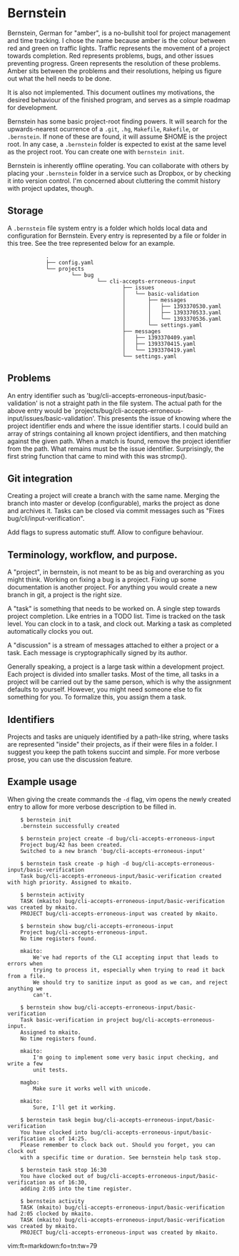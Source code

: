 # Bernstein

Bernstein, German for "amber", is a no-bullshit tool for project management and
time tracking. I chose the name because amber is the colour between red and
green on traffic lights. Traffic represents the movement of a project towards
completion. Red represents problems, bugs, and other issues preventing
progress. Green represents the resolution of these problems. Amber sits between
the problems and their resolutions, helping us figure out what the hell needs
to be done.

It is also not implemented. This document outlines my motivations, the desired
behaviour of the finished program, and serves as a simple roadmap for
development.

Bernstein has some basic project-root finding powers. It will search for the
upwards-nearest ocurrence of a `.git`, `.hg`, `Makefile`, `Rakefile`, or
`.bernstein`. If none of these are found, it will assume $HOME is the project
root. In any case, a `.bernstein` folder is expected to exist at the same level
as the project root. You can create one with `bernstein init`.

Bernstein is inherently offline operating. You can collaborate with others by
placing your `.bernstein` folder in a service such as Dropbox, or by checking
it into version control. I'm concerned about cluttering the commit history with
project updates, though.

## Storage

A `.bernstein` file system entry is a folder which holds local data and
configuration for Bernstein. Every entry is represented by a file or folder in
this tree. See the tree represented below for an example.

				.
				├── config.yaml
				└── projects
						└── bug
								└── cli-accepts-erroneous-input
										├── issues
										│   └── basic-validation
										│       ├── messages
										│       │   ├── 1393370530.yaml
										│       │   ├── 1393370533.yaml
										│       │   └── 1393370536.yaml
										│       └── settings.yaml
										├── messages
										│   ├── 1393370409.yaml
										│   ├── 1393370415.yaml
										│   └── 1393370419.yaml
										└── settings.yaml

## Problems

An entry identifier such as 'bug/cli-accepts-erroneous-input/basic-validation'
is not a straight path in the file system. The actual path for the above entry
would be `projects/bug/cli-accepts-erroneous-input/issues/basic-validation'.
This presents the issue of knowing where the project identifier ends and where
the issue identifier starts. I could build an array of strings containing all
known project identifiers, and then matching against the given path. When a
match is found, remove the project identifier from the path. What remains must
be the issue identifier. Surprisingly, the first string function that came to
mind with this was strcmp().

## Git integration

Creating a project will create a branch with the same name. Merging the branch
into master or develop (configurable), marks the project as done and archives
it. Tasks can be closed via commit messages such as
"Fixes bug/cli/input-verification".

Add flags to supress automatic stuff. Allow to configure behaviour.

## Terminology, workflow, and purpose.

A "project", in bernstein, is not meant to be as big and overarching as you
might think. Working on fixing a bug is a project. Fixing up some documentation
is another project. For anything you would create a new branch in git, a
project is the right size.

A "task" is something that needs to be worked on. A single step towards project
completion. Like entries in a TODO list. Time is tracked on the task level. You
can clock in to a task, and clock out. Marking a task as completed
automatically clocks you out.

A "discussion" is a stream of messages attached to either a project or a task.
Each message is cryptographically signed by its author.

Generally speaking, a project is a large task within a development project.
Each project is divided into smaller tasks. Most of the time, all tasks in a
project will be carried out by the same person, which is why the assignment
defaults to yourself. However, you might need someone else to fix something for
you. To formalize this, you assign them a task.

## Identifiers

Projects and tasks are uniquely identified by a path-like string, where tasks
are represented "inside" their projects, as if their were files in a folder. I
suggest you keep the path tokens succint and simple. For more verbose prose,
you can use the discussion feature.

## Example usage

When giving the create commands the `-d` flag, vim opens the newly created
entry to allow for more verbose description to be filled in.

		$ bernstein init
		.bernstein successfully created

		$ bernstein project create -d bug/cli-accepts-erroneous-input
		Project bug/42 has been created.
		Switched to a new branch 'bug/cli-accepts-erroneous-input'

		$ bernstein task create -p high -d bug/cli-accepts-erroneous-input/basic-verification
		Task bug/cli-accepts-erroneous-input/basic-verification created with high priority. Assigned to mkaito.

		$ bernstein activity
		TASK (mkaito) bug/cli-accepts-erroneous-input/basic-verification was created by mkaito.
		PROJECT bug/cli-accepts-erroneous-input was created by mkaito.

		$ bernstein show bug/cli-accepts-erroneous-input
		Project bug/cli-accepts-erroneous-input.
		No time registers found.

		mkaito:
			We've had reports of the CLI accepting input that leads to errors when
			trying to process it, especially when trying to read it back from a file.
			We should try to sanitize input as good as we can, and reject anything we
			can't.

		$ bernstein show bug/cli-accepts-erroneous-input/basic-verification
		Task basic-verification in project bug/cli-accepts-erroneous-input.
		Assigned to mkaito.
		No time registers found.

		mkaito:
			I'm going to implement some very basic input checking, and write a few
			unit tests.

		magbo:
			Make sure it works well with unicode.

		mkaito:
			Sure, I'll get it working.

		$ bernstein task begin bug/cli-accepts-erroneous-input/basic-verification
		You have clocked into bug/cli-accepts-erroneous-input/basic-verification as of 14:25.
		Please remember to clock back out. Should you forget, you can clock out
		with a specific time or duration. See bernstein help task stop.

		$ bernstein task stop 16:30
		You have clocked out of bug/cli-accepts-erroneous-input/basic-verification as of 16:30,
		adding 2:05 into the time register.

		$ bernstein activity
		TASK (mkaito) bug/cli-accepts-erroneous-input/basic-verification had 2:05 clocked by mkaito.
		TASK (mkaito) bug/cli-accepts-erroneous-input/basic-verification was created by mkaito.
		PROJECT bug/cli-accepts-erroneous-input was created by mkaito.

vim:ft=markdown:fo=tn:tw=79
